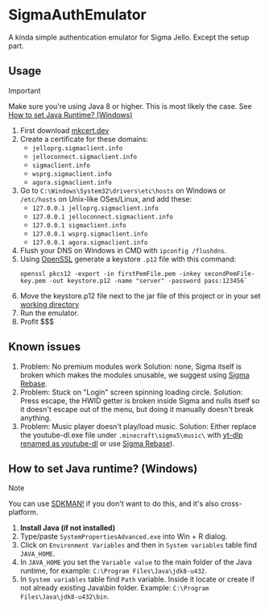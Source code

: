 # SigmaAuthEmulator

A kinda simple authentication emulator for Sigma Jello. Except the setup part.

## Usage

> [!IMPORTANT]
> Make sure you're using Java 8 or higher. This is most likely the case.
> See [How to set Java Runtime? (Windows)](#how-to-set-java-runtime-windows)

1. First download [mkcert.dev](https://github.com/FiloSottile/mkcert/releases/tag/v1.4.4)
2. Create a certificate for these domains:
   - `jelloprg.sigmaclient.info`
   - `jelloconnect.sigmaclient.info`
   - `sigmaclient.info`
   - `wsprg.sigmaclient.info`
   - `agora.sigmaclient.info`
3. Go to `C:\Windows\System32\drivers\etc\hosts` on Windows or `/etc/hosts` on Unix-like OSes/Linux, and add these:
    - `127.0.0.1 jelloprg.sigmaclient.info`
    - `127.0.0.1 jelloconnect.sigmaclient.info`
    - `127.0.0.1 sigmaclient.info`
    - `127.0.0.1 wsprg.sigmaclient.info`
    - `127.0.0.1 agora.sigmaclient.info`
4. Flush your DNS on Windows in CMD with `ipconfig /flushdns`.
5. Using [OpenSSL](https://slproweb.com/products/Win32OpenSSL.html) generate a keystore ``.p12`` file with this command:
   ```shell
   openssl pkcs12 -export -in firstPemFile.pem -inkey secondPemFile-key.pem -out keystore.p12 -name "server" -password pass:123456`
   ```
6. Move the keystore.p12 file next to the jar file of this project or in your set [working directory](https://stackoverflow.com/questions/19838334/what-is-a-working-directory-in-intellij-idea)
7. Run the emulator.
8. Profit $$$

## Known issues

1. Problem: No premium modules work Solution: none, Sigma itself is broken which makes the modules unusable, we suggest using [Sigma Rebase](https://github.com/Sigma-Skidder-Team/SigmaRebase/).
2. Problem: Stuck on "Login" screen spinning loading circle. Solution: Press escape, the HWID getter is broken inside Sigma and nulls itself so it doesn't escape out of the menu, but doing it manually doesn't break anything.
3. Problem: Music player doesn't play/load music. Solution: Either replace the youtube-dl.exe file under `.minecraft\sigma5\music\` with [yt-dlp renamed as youtube-dl](https://github.com/yt-dlp/yt-dlp) or use [Sigma Rebase](https://github.com/Sigma-Skidder-Team/SigmaRebase/)).

## How to set Java runtime? (Windows)

> [!NOTE]
> You can use [SDKMAN!](https://sdkman.io/) if you don't want to do this, and it's also cross-platform.

1. **Install Java (if not installed)**
2. Type/paste ``SystemPropertiesAdvanced.exe`` into Win + R dialog.
3. Click on ``Environment Variables`` and then in ``System variables`` table find ``JAVA_HOME``.
4. In ``JAVA_HOME`` you set the ``Variable value`` to the main folder of the Java runtime, for example: ``C:\Program Files\Java\jdk8-u432``.
5. In ``System variables`` table find ``Path`` variable. Inside it locate or create if not already existing Java\bin folder. Example: ``C:\Program Files\Java\jdk8-u432\bin``.